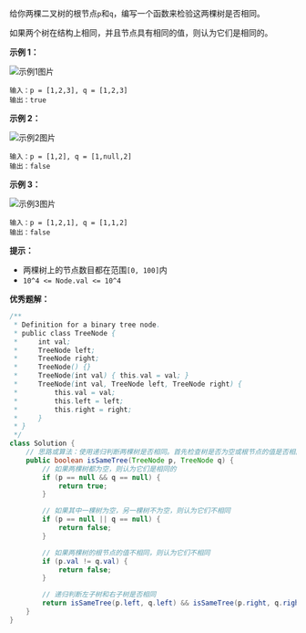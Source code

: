 给你两棵二叉树的根节点`p`和`q`，编写一个函数来检验这两棵树是否相同。

如果两个树在结构上相同，并且节点具有相同的值，则认为它们是相同的。

**示例 1：**

![示例1图片](https://assets.leetcode.com/uploads/2020/12/20/ex1.jpg)

```
输入：p = [1,2,3], q = [1,2,3]
输出：true

```

**示例 2：**

![示例2图片](https://assets.leetcode.com/uploads/2020/12/20/ex2.jpg)

```
输入：p = [1,2], q = [1,null,2]
输出：false

```

**示例 3：**

![示例3图片](https://assets.leetcode.com/uploads/2020/12/20/ex3.jpg)

```
输入：p = [1,2,1], q = [1,1,2]
输出：false

```

**提示：**

- 两棵树上的节点数目都在范围`[0, 100]`内
- `10^4 <= Node.val <= 10^4`

**优秀题解：**

```java
/**
 * Definition for a binary tree node.
 * public class TreeNode {
 *     int val;
 *     TreeNode left;
 *     TreeNode right;
 *     TreeNode() {}
 *     TreeNode(int val) { this.val = val; }
 *     TreeNode(int val, TreeNode left, TreeNode right) {
 *         this.val = val;
 *         this.left = left;
 *         this.right = right;
 *     }
 * }
 */
class Solution {
	// 思路或算法：使用递归判断两棵树是否相同。首先检查树是否为空或根节点的值是否相同，然后递归判断左子树和右子树是否相同。这种方法的时间复杂度为 O(min(m, n))，其中 m 和 n 分别是两棵树的节点数。由于我们每次都比较根节点的值，并且递归地比较两棵树的左子树和右子树，所以整体的时间复杂度较低。
	public boolean isSameTree(TreeNode p, TreeNode q) {
		// 如果两棵树都为空，则认为它们是相同的
		if (p == null && q == null) {
			return true;
		}

		// 如果其中一棵树为空，另一棵树不为空，则认为它们不相同
		if (p == null || q == null) {
			return false;
		}

		// 如果两棵树的根节点的值不相同，则认为它们不相同
		if (p.val != q.val) {
			return false;
		}

		// 递归判断左子树和右子树是否相同
		return isSameTree(p.left, q.left) && isSameTree(p.right, q.right);
	}
}
```